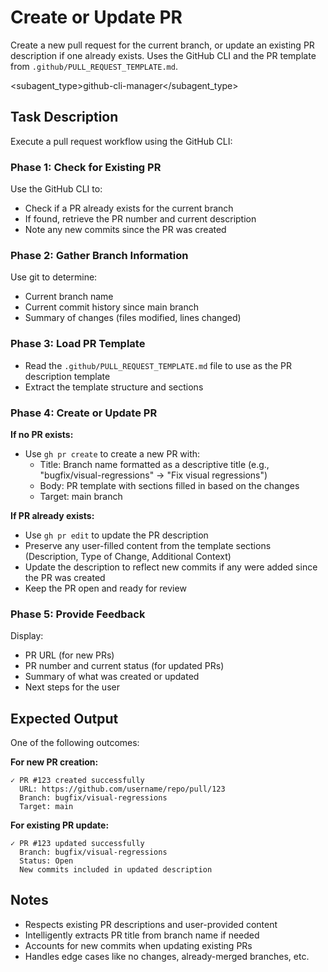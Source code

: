 # Create or Update PR

Create a new pull request for the current branch, or update an existing PR description if one already exists. Uses the GitHub CLI and the PR template from `.github/PULL_REQUEST_TEMPLATE.md`.

<subagent_type>github-cli-manager</subagent_type>

## Task Description

Execute a pull request workflow using the GitHub CLI:

### Phase 1: Check for Existing PR
Use the GitHub CLI to:
- Check if a PR already exists for the current branch
- If found, retrieve the PR number and current description
- Note any new commits since the PR was created

### Phase 2: Gather Branch Information
Use git to determine:
- Current branch name
- Current commit history since main branch
- Summary of changes (files modified, lines changed)

### Phase 3: Load PR Template
- Read the `.github/PULL_REQUEST_TEMPLATE.md` file to use as the PR description template
- Extract the template structure and sections

### Phase 4: Create or Update PR
**If no PR exists:**
- Use `gh pr create` to create a new PR with:
  - Title: Branch name formatted as a descriptive title (e.g., "bugfix/visual-regressions" → "Fix visual regressions")
  - Body: PR template with sections filled in based on the changes
  - Target: main branch

**If PR already exists:**
- Use `gh pr edit` to update the PR description
- Preserve any user-filled content from the template sections (Description, Type of Change, Additional Context)
- Update the description to reflect new commits if any were added since the PR was created
- Keep the PR open and ready for review

### Phase 5: Provide Feedback
Display:
- PR URL (for new PRs)
- PR number and current status (for updated PRs)
- Summary of what was created or updated
- Next steps for the user

## Expected Output

One of the following outcomes:

**For new PR creation:**
```
✓ PR #123 created successfully
  URL: https://github.com/username/repo/pull/123
  Branch: bugfix/visual-regressions
  Target: main
```

**For existing PR update:**
```
✓ PR #123 updated successfully
  Branch: bugfix/visual-regressions
  Status: Open
  New commits included in updated description
```

## Notes

- Respects existing PR descriptions and user-provided content
- Intelligently extracts PR title from branch name if needed
- Accounts for new commits when updating existing PRs
- Handles edge cases like no changes, already-merged branches, etc.
